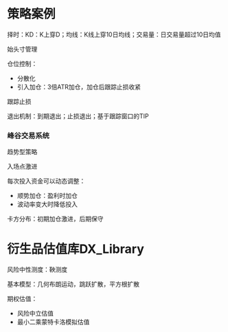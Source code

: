 # 策略案例

择时：KD：K上穿D；均线：K线上穿10日均线；交易量：日交易量超过10日均值

始头寸管理

仓位控制：

- 分散化
- 引入加仓：3倍ATR加仓，加仓后跟踪止损收紧

跟踪止损

退出机制：到期退出；止损退出；基于跟踪窗口的TIP

### 峰谷交易系统

趋势型策略

入场点激进

每次投入资金可以动态调整：

- 顺势加仓：盈利时加仓
- 波动率变大时降低投入

卡方分布：初期加仓激进，后期保守



# 衍生品估值库DX_Library

风险中性测度：鞅测度

基本模型：几何布朗运动，跳跃扩散，平方根扩散

期权估值：

- 风险中立估值
- 最小二乘蒙特卡洛模拟估值

